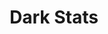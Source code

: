 ---
title: Dark Stats
category: Marketing
paid: true
isActive: true
ltr: {"preview":"function App() {\n  const stats = [{\n    data: \"35K\",\n    desc: \"Customers consectetur adipiscing elit.\"\n  }, {\n    data: \"10K+\",\n    desc: \"Downloads efficitur id eu nulla facilisis turpis\"\n  }, {\n    data: \"40+\",\n    desc: \"Countries maximus sit amet auctor sed,\"\n  }, {\n    data: \"30M+\",\n    desc: \"Total revenue consectetur adipiscing elit\"\n  }];\n  return /*#__PURE__*/React.createElement(\"section\", {\n    className: \"py-28 bg-gray-900\"\n  }, /*#__PURE__*/React.createElement(\"div\", {\n    className: \"relative z-10 max-w-screen-xl mx-auto px-4 md:px-8\"\n  }, /*#__PURE__*/React.createElement(\"div\", {\n    className: \"max-w-2xl xl:mx-auto xl:text-center\"\n  }, /*#__PURE__*/React.createElement(\"h3\", {\n    className: \"text-white text-3xl font-semibold sm:text-4xl\"\n  }, \"Our customers are always happy\"), /*#__PURE__*/React.createElement(\"p\", {\n    className: \"mt-3 text-gray-300\"\n  }, \"Lorem ipsum dolor sit amet, consectetur adipiscing elit. Morbi venenatis sollicitudin quam ut tincidunt.\")), /*#__PURE__*/React.createElement(\"div\", {\n    className: \"mt-12\"\n  }, /*#__PURE__*/React.createElement(\"ul\", {\n    className: \"flex-wrap gap-x-12 gap-y-10 items-center space-y-8 sm:space-y-0 sm:flex xl:justify-center\"\n  }, stats.map((item, idx) => /*#__PURE__*/React.createElement(\"li\", {\n    key: idx,\n    className: \"sm:max-w-[15rem]\"\n  }, /*#__PURE__*/React.createElement(\"h4\", {\n    className: \"text-4xl text-white font-semibold\"\n  }, item.data), /*#__PURE__*/React.createElement(\"p\", {\n    className: \"mt-3 text-gray-400 font-medium\"\n  }, item.desc)))))), /*#__PURE__*/React.createElement(\"div\", {\n    className: \"absolute inset-0 max-w-md mx-auto h-80 blur-[118px] sm:h-72\",\n    style: {\n      background: \"linear-gradient(152.92deg, rgba(192, 132, 252, 0.2) 4.54%, rgba(232, 121, 249, 0.26) 34.2%, rgba(192, 132, 252, 0.1) 77.55%)\"\n    }\n  }));\n}","react":{"jsxTail":[{"code":"export default () => {\n\n    const stats = [\n        {\n            data: \"35K\",\n            desc: \"Customers consectetur adipiscing elit.\"\n        },\n        {\n            data: \"10K+\",\n            desc: \"Downloads efficitur id eu nulla facilisis turpis\"\n        },\n        {\n            data: \"40+\",\n            desc: \"Countries maximus sit amet auctor sed,\"\n        },\n        {\n            data: \"30M+\",\n            desc: \"Total revenue consectetur adipiscing elit\"\n        },\n    ]\n\n    return (\n        <section className=\"py-28 bg-gray-900\">\n            <div className=\"relative z-10 max-w-screen-xl mx-auto px-4 md:px-8\">\n                <div className=\"max-w-2xl xl:mx-auto xl:text-center\">\n                    <h3 className=\"text-white text-3xl font-semibold sm:text-4xl\">\n                        Our customers are always happy\n                    </h3>\n                    <p className=\"mt-3 text-gray-300\">\n                        Lorem ipsum dolor sit amet, consectetur adipiscing elit. Morbi venenatis sollicitudin quam ut tincidunt.\n                    </p>\n                </div>\n                <div className=\"mt-12\">\n                    <ul className=\"flex-wrap gap-x-12 gap-y-10 items-center space-y-8 sm:space-y-0 sm:flex xl:justify-center\">\n                        {\n                            stats.map((item, idx) => (\n                                <li key={idx} className=\"sm:max-w-[15rem]\">\n                                    <h4 className=\"text-4xl text-white font-semibold\">{item.data}</h4>\n                                    <p className=\"mt-3 text-gray-400 font-medium\">{item.desc}</p>\n                                </li>\n                            ))\n                        }\n                    </ul>\n                </div>\n            </div>\n            <div className=\"absolute inset-0 max-w-md mx-auto h-80 blur-[118px] sm:h-72\" style={{ background: \"linear-gradient(152.92deg, rgba(192, 132, 252, 0.2) 4.54%, rgba(232, 121, 249, 0.26) 34.2%, rgba(192, 132, 252, 0.1) 77.55%)\" }}></div>\n        </section>\n    )\n}","label":"App.jsx"}],"jsxCss":[]},"vue":{"vueCss":[],"vueTail":[]}}
rtl: {"preview":"function App() {\n  const stats = [{\n    data: \"35K\",\n    desc: \"سيتبع دعم العملاء.\"\n  }, {\n    data: \"10K+\",\n    desc: \"يتم إجراء التنزيلات في خطوات سهلة\"\n  }, {\n    data: \"40+\",\n    desc: \"البلدان هي العامل الأكثر أهمية\"\n  }, {\n    data: \"30M+\",\n    desc: \"سيتم تحقيق إجمالي الإيرادات\"\n  }];\n  return /*#__PURE__*/React.createElement(\"section\", {\n    className: \"py-28 bg-gray-900\"\n  }, /*#__PURE__*/React.createElement(\"div\", {\n    className: \"relative z-10 max-w-screen-xl mx-auto px-4 md:px-8\"\n  }, /*#__PURE__*/React.createElement(\"div\", {\n    className: \"max-w-2xl xl:mx-auto xl:text-center\"\n  }, /*#__PURE__*/React.createElement(\"h3\", {\n    className: \"text-white text-3xl font-semibold sm:text-4xl\"\n  }, \"\\u0639\\u0645\\u0644\\u0627\\u0624\\u0646\\u0627 \\u0633\\u0639\\u062F\\u0627\\u0621 \\u062F\\u0627\\u0626\\u0645\\u064B\\u0627\"), /*#__PURE__*/React.createElement(\"p\", {\n    className: \"mt-3 text-gray-300\"\n  }, \"\\u0647\\u0630\\u0627 \\u0627\\u0644\\u0646\\u0635 \\u0647\\u0648 \\u0645\\u062B\\u0627\\u0644 \\u0644\\u0646\\u0635 \\u064A\\u0645\\u0643\\u0646 \\u0623\\u0646 \\u064A\\u0633\\u062A\\u0628\\u062F\\u0644 \\u0641\\u064A \\u0646\\u0641\\u0633 \\u0627\\u0644\\u0645\\u0633\\u0627\\u062D\\u0629\\u060C \\u0644\\u0642\\u062F \\u062A\\u0645 \\u062A\\u0648\\u0644\\u064A\\u062F \\u0647\\u0630\\u0627 \\u0627\\u0644\\u0646\\u0635 \\u0645\\u0646 \\u0645\\u0648\\u0644\\u062F \\u0627\\u0644\\u0646\\u0635 \\u0627\\u0644\\u0639\\u0631\\u0628\\u0649.\")), /*#__PURE__*/React.createElement(\"div\", {\n    className: \"mt-12\"\n  }, /*#__PURE__*/React.createElement(\"ul\", {\n    className: \"flex-wrap gap-x-12 gap-y-10 items-center space-y-8 sm:space-y-0 sm:flex xl:justify-center\"\n  }, stats.map((item, idx) => /*#__PURE__*/React.createElement(\"li\", {\n    key: idx,\n    className: \"sm:max-w-[15rem]\"\n  }, /*#__PURE__*/React.createElement(\"h4\", {\n    className: \"text-4xl text-white font-semibold\"\n  }, item.data), /*#__PURE__*/React.createElement(\"p\", {\n    className: \"mt-3 text-gray-400 font-medium\"\n  }, item.desc)))))), /*#__PURE__*/React.createElement(\"div\", {\n    className: \"absolute inset-0 max-w-md mx-auto h-80 blur-[118px] sm:h-72\",\n    style: {\n      background: \"linear-gradient(152.92deg, rgba(192, 132, 252, 0.2) 4.54%, rgba(232, 121, 249, 0.26) 34.2%, rgba(192, 132, 252, 0.1) 77.55%)\"\n    }\n  }));\n}","vue":{"vueCss":[],"vueTail":[]},"react":{"jsxTail":[{"code":"export default () => {\n\n    const stats = [\n        {\n            data: \"35K\",\n            desc: \"سيتبع دعم العملاء.\"\n        },\n        {\n            data: \"10K+\",\n            desc: \"يتم إجراء التنزيلات في خطوات سهلة\"\n        },\n        {\n            data: \"40+\",\n            desc: \"البلدان هي العامل الأكثر أهمية\"\n        },\n        {\n            data: \"30M+\",\n            desc: \"سيتم تحقيق إجمالي الإيرادات\"\n        },\n    ]\n\n    return (\n        <section className=\"py-28 bg-gray-900\">\n            <div className=\"relative z-10 max-w-screen-xl mx-auto px-4 md:px-8\">\n                <div className=\"max-w-2xl xl:mx-auto xl:text-center\">\n                    <h3 className=\"text-white text-3xl font-semibold sm:text-4xl\">\n                        عملاؤنا سعداء دائمًا\n                    </h3>\n                    <p className=\"mt-3 text-gray-300\">\n                        هذا النص هو مثال لنص يمكن أن يستبدل في نفس المساحة، لقد تم توليد هذا النص من مولد النص العربى.\n                    </p>\n                </div>\n                <div className=\"mt-12\">\n                    <ul className=\"flex-wrap gap-x-12 gap-y-10 items-center space-y-8 sm:space-y-0 sm:flex xl:justify-center\">\n                        {\n                            stats.map((item, idx) => (\n                                <li key={idx} className=\"sm:max-w-[15rem]\">\n                                    <h4 className=\"text-4xl text-white font-semibold\">{item.data}</h4>\n                                    <p className=\"mt-3 text-gray-400 font-medium\">{item.desc}</p>\n                                </li>\n                            ))\n                        }\n                    </ul>\n                </div>\n            </div>\n            <div className=\"absolute inset-0 max-w-md mx-auto h-80 blur-[118px] sm:h-72\" style={{ background: \"linear-gradient(152.92deg, rgba(192, 132, 252, 0.2) 4.54%, rgba(232, 121, 249, 0.26) 34.2%, rgba(192, 132, 252, 0.1) 77.55%)\" }}></div>\n        </section>\n    )\n}","label":"App.jsx"}],"jsxCss":[]}}
slug: /stats
id: 5356d18d-342d-4dff-887b-7f0b9d26569a
created_at: 1671316814468
---